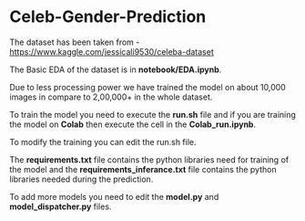 # Celeb-Gender-Prediction

The dataset has been taken from - https://www.kaggle.com/jessicali9530/celeba-dataset

The Basic EDA of the dataset is in **notebook/EDA.ipynb**.

Due to less processing power we have trained the model on about 10,000 images in compare to 2,00,000+ in the whole dataset.

To train the model you need to execute the **run.sh** file and if you are training the model on **Colab** then execute the cell in the **Colab_run.ipynb**.

To modify the training you can edit the run.sh file.

The **requirements.txt** file contains the python libraries need for training of the model and the **requirements_inferance.txt** file contains the python libraries needed during the prediction.

To add more models you need to edit the **model.py** and **model_dispatcher.py** files.
